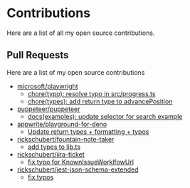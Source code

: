 # Contributions

Here are a list of all my open source contributions.


## Pull Requests

Here are a list of my open source contributions

* [microsoft/playwright](https://github.com/microsoft/playwright)
	* [chore(typo): resolve typo in src/progress.ts](https://github.com/microsoft/playwright/pull/4041)
	* [chore(types): add return type to advancePosition](https://github.com/microsoft/playwright/pull/3961)
* [puppeteer/puppeteer](https://github.com/puppeteer/puppeteer)
	* [docs(examples): update selector for search example](https://github.com/puppeteer/puppeteer/pull/6471)
* [appwrite/playground-for-deno](https://github.com/appwrite/playground-for-deno)
	* [Update return types + formatting + typos](https://github.com/appwrite/playground-for-deno/pull/6)
* [rickschubert/fountain-note-taker](https://github.com/rickschubert/fountain-note-taker)
	* [add types to lib.ts](https://github.com/rickschubert/fountain-note-taker/pull/3)
* [rickschubert/jira-ticket](https://github.com/rickschubert/jira-ticket)
	* [fix typo for KnownIssueWorklfowUrl](https://github.com/rickschubert/jira-ticket/pull/1)
* [rickschubert/jest-json-schema-extended](https://github.com/rickschubert/jest-json-schema-extended)
	* [fix typos](https://github.com/rickschubert/jest-json-schema-extended/pull/9)
